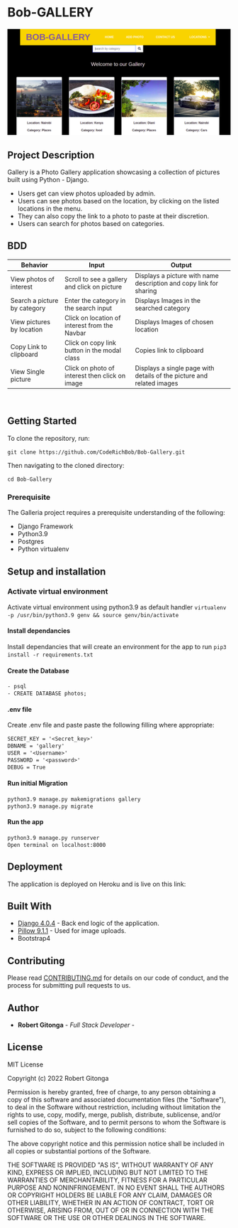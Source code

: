 # Bob-GALLERY

<img src="./static/images/readme.png">

## Project Description

Gallery is a Photo Gallery application showcasing a collection of pictures built using Python - Django.

- Users get can view photos uploaded by admin.
- Users can see photos based on the location, by clicking on the listed locations in the menu.
- They can also copy the link to a photo to paste at their discretion.
- Users can search for photos based on categories.

## BDD

| Behavior                     | Input                                          | Output                                                                |
| ---------------------------- | ---------------------------------------------- | --------------------------------------------------------------------- |
| View photos of interest      | Scroll to see a gallery and click on picture   | Displays a picture with name description and copy link for sharing    |
| Search a picture by category | Enter the category in the search input         | Displays Images in the searched category                              |
| View pictures by location    | Click on location of interest from the Navbar  | Displays Images of chosen location                                    |
| Copy Link to clipboard       | Click on copy link button in the modal class   | Copies link to clipboard                                              |
| View Single picture          | Click on photo of interest then click on image | Displays a single page with details of the picture and related images |

<br>

## Getting Started

To clone the repository, run:

    git clone https://github.com/CodeRichBob/Bob-Gallery.git

Then navigating to the cloned directory:

    cd Bob-Gallery

### Prerequisite

The Galleria project requires a prerequisite understanding of the following:

- Django Framework
- Python3.9
- Postgres
- Python virtualenv

## Setup and installation

### Activate virtual environment

Activate virtual environment using python3.9 as default handler
`virtualenv -p /usr/bin/python3.9 genv && source genv/bin/activate`

#### Install dependancies

Install dependancies that will create an environment for the app to run `pip3 install -r requirements.txt`

#### Create the Database

    - psql
    - CREATE DATABASE photos;

#### .env file

Create .env file and paste paste the following filling where appropriate:

    SECRET_KEY = '<Secret_key>'
    DBNAME = 'gallery'
    USER = '<Username>'
    PASSWORD = '<password>'
    DEBUG = True

#### Run initial Migration

    python3.9 manage.py makemigrations gallery
    python3.9 manage.py migrate

#### Run the app

    python3.9 manage.py runserver
    Open terminal on localhost:8000

## Deployment

The application is deployed on Heroku and is live on this link:

## Built With

- [Django 4.0.4](https://docs.djangoproject.com/en/4.0/releases/4.0.4/) - Back end logic of the application.
- [Pillow 9.1.1](https://pillow.readthedocs.io/en/stable/) - Used for image uploads.
- Bootstrap4

## Contributing

Please read [CONTRIBUTING.md](CONTRIBUTING.md) for details on our code
of conduct, and the process for submitting pull requests to us.

## Author

- **Robert Gitonga** - _Full Stack Developer_ -

## License

MIT License

Copyright (c) 2022 Robert Gitonga

Permission is hereby granted, free of charge, to any person obtaining a copy
of this software and associated documentation files (the "Software"), to deal
in the Software without restriction, including without limitation the rights
to use, copy, modify, merge, publish, distribute, sublicense, and/or sell
copies of the Software, and to permit persons to whom the Software is
furnished to do so, subject to the following conditions:

The above copyright notice and this permission notice shall be included in all
copies or substantial portions of the Software.

THE SOFTWARE IS PROVIDED "AS IS", WITHOUT WARRANTY OF ANY KIND, EXPRESS OR
IMPLIED, INCLUDING BUT NOT LIMITED TO THE WARRANTIES OF MERCHANTABILITY,
FITNESS FOR A PARTICULAR PURPOSE AND NONINFRINGEMENT. IN NO EVENT SHALL THE
AUTHORS OR COPYRIGHT HOLDERS BE LIABLE FOR ANY CLAIM, DAMAGES OR OTHER
LIABILITY, WHETHER IN AN ACTION OF CONTRACT, TORT OR OTHERWISE, ARISING FROM,
OUT OF OR IN CONNECTION WITH THE SOFTWARE OR THE USE OR OTHER DEALINGS IN THE
SOFTWARE.

